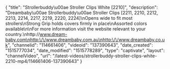 {
    "title": "Strollerbuddy\u00ae Stroller Clips White [2210]",
    "description": "Dreambaby\u00ae Strollerbuddy\u00ae Stroller Clips [2211, 2210, 2212, 2213, 2214, 2217, 2219, 2220, 2224]\nOpens wide to fit most strollers\nStrong Grip holds covers firmly in place\nAssorted colors available\n\nFor more information visit the website relevant to your country.\nhttp:\/\/www.dream-baby.com\nhttp:\/\/www.dreambaby.com.au\nhttp:\/\/www.dreambaby.co.uk",
    "channelid": "114661406",
    "videoid": "137390643",
    "date_created": "1515777034",
    "date_modified": "1515778289",
    "type": "captivate",
    "layout": "channelVideo",
    "url": "\/latest-videos\/strollerbuddy-stroller-clips-white-2210-mp4\/114661406-137390643"
}